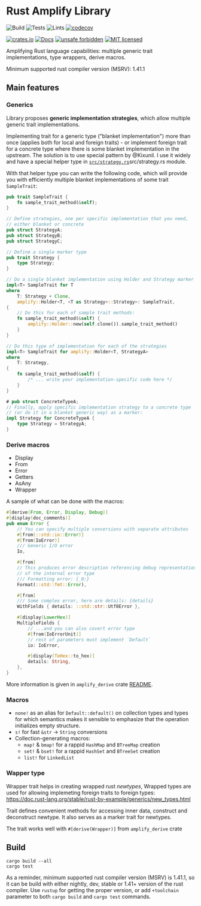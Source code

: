 # Rust Amplify Library

![Build](https://github.com/LNP-BP/rust-amplify/workflows/Build/badge.svg)
![Tests](https://github.com/LNP-BP/rust-amplify/workflows/Tests/badge.svg)
![Lints](https://github.com/LNP-BP/rust-amplify/workflows/Lints/badge.svg)
[![codecov](https://codecov.io/gh/LNP-BP/rust-amplify/branch/master/graph/badge.svg)](https://codecov.io/gh/LNP-BP/rust-amplify)

[![crates.io](https://meritbadge.herokuapp.com/amplify)](https://crates.io/crates/amplify)
[![Docs](https://docs.rs/amplify/badge.svg)](https://docs.rs/amplify)
[![unsafe forbidden](https://img.shields.io/badge/unsafe-forbidden-success.svg)](https://github.com/rust-secure-code/safety-dance/)
[![MIT licensed](https://img.shields.io/badge/license-MIT-blue.svg)](./LICENSE)

Amplifying Rust language capabilities: multiple generic trait implementations, 
type wrappers, derive macros.

Minimum supported rust compiler version (MSRV): 1.41.1

## Main features

### Generics

Library proposes **generic implementation strategies**, which allow multiple
generic trait implementations.

Implementing trait for a generic type ("blanket implementation") more than once 
(applies both for local and foreign traits) - or implement foreign trait for a 
concrete type where there is some blanket implementation in the upstream. The 
solution is to use special pattern by @Kixunil. I use it widely and have a 
special helper type in [`src/strategy.rs`]()src/strategy.rs module.

With that helper type you can write the following code, which will provide you
with efficiently multiple blanket implementations of some trait `SampleTrait`:

```rust
pub trait SampleTrait {
    fn sample_trait_method(&self);
}

// Define strategies, one per specific implementation that you need,
// either blanket or concrete
pub struct StrategyA;
pub struct StrategyB;
pub struct StrategyC;

// Define a single marker type
pub trait Strategy {
    type Strategy;
}

// Do a single blanket implementation using Holder and Strategy marker trait
impl<T> SampleTrait for T
where
    T: Strategy + Clone,
    amplify::Holder<T, <T as Strategy>::Strategy>: SampleTrait,
{
    // Do this for each of sample trait methods:
    fn sample_trait_method(&self) {
        amplify::Holder::new(self.clone()).sample_trait_method()
    }
}

// Do this type of implementation for each of the strategies
impl<T> SampleTrait for amplify::Holder<T, StrategyA>
where
    T: Strategy,
{
    fn sample_trait_method(&self) {
        /* ... write your implementation-specific code here */
    }
}

# pub struct ConcreteTypeA;
// Finally, apply specific implementation strategy to a concrete type
// (or do it in a blanket generic way) as a marker:
impl Strategy for ConcreteTypeA {
    type Strategy = StrategyA;
}
```

### Derive macros

- Display
- From
- Error
- Getters
- AsAny
- Wrapper

A sample of what can be done with the macros:
```rust
#[derive(From, Error, Display, Debug)]
#[display(doc_comments)]
pub enum Error {
    // You can specify multiple conversions with separate attributes
    #[from(::std::io::Error)]
    #[from(IoError)]
    /// Generic I/O error
    Io,

    #[from]
    // This produces error description referencing debug representation
    // of the internal error type
    /// Formatting error: {_0:}
    Format(::std::fmt::Error),

    #[from]
    /// Some complex error, here are details: {details}
    WithFields { details: ::std::str::Utf8Error },

    #[display(LowerHex)]
    MultipleFields {
        // ...and you can also covert error type
        #[from(IoErrorUnit)]
        // rest of parameters must implement `Default`
        io: IoError,

        #[display(ToHex::to_hex)]
        details: String,
    },
}
```

More information is given in `amplify_derive` crate [README](derive/README.md).

### Macros

- `none!` as an alias for `Default::default()` on collection types and types
  for which semantics makes it sensible to emphasize that the operation 
  initializes empty structure.
- `s!` for fast `&str` -> `String` conversions
- Collection-generating macros:
  - `map!` & `bmap!` for a rappid `HashMap` and `BTreeMap` creation
  - `set!` & `bset!` for a rappid `HashSet` and `BTreeSet` creation
  - `list!` for `LinkedList`

### Wapper type

Wrapper trait helps in creating wrapped rust *newtypes*, Wrapped types are used 
for allowing implemeting foreign traits to foreign types:
<https://doc.rust-lang.org/stable/rust-by-example/generics/new_types.html>

Trait defines convenient methods for accessing inner data, construct
and deconstruct newtype. It also serves as a marker trait for newtypes.

The trait works well with `#[derive(Wrapper)]` from `amplify_derive` crate


## Build

```shell script
cargo build --all
cargo test
```

As a reminder, minimum supported rust compiler version (MSRV) is 1.41.1, so it
can be build with either nightly, dev, stable or 1.41+ version of the rust 
compiler. Use `rustup` for getting the proper version, or add `+toolchain`
parameter to both `cargo build` and `cargo test` commands.

